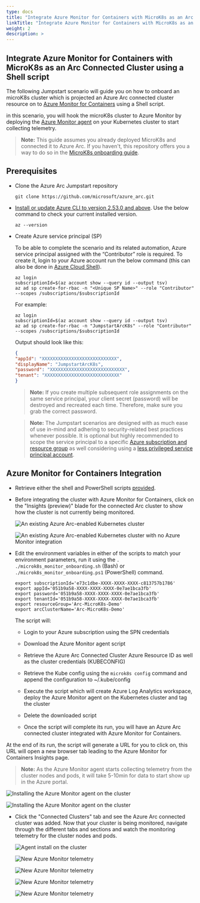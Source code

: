 ```yaml
---
type: docs
title: "Integrate Azure Monitor for Containers with MicroK8s as an Arc Connected Cluster using a Shell script"
linkTitle: "Integrate Azure Monitor for Containers with MicroK8s as an Arc Connected Cluster using a Shell script"
weight: 2
description: >
---
```


## Integrate Azure Monitor for Containers with MicroK8s as an Arc Connected Cluster using a Shell script

The following Jumpstart scenario will guide you on how to onboard an microK8s cluster which is projected an Azure Arc connected cluster resource on to [Azure Monitor for Containers](https://learn.microsoft.com/azure/azure-monitor/insights/container-insights-overview) using a Shell script.

in this scenario, you will hook the microK8s cluster to Azure Monitor by deploying the [Azure Monitor agent](https://learn.microsoft.com/azure/azure-monitor/platform/log-analytics-agent) on your Kubernetes cluster to start collecting telemetry.  

> **Note:** This guide assumes you already deployed MicroK8s and connected it to Azure Arc. If you haven't, this repository offers you a way to do so in the [MicroK8s onboarding guide](/azure_arc_jumpstart/azure_arc_k8s/microk8s/local_microk8s/).

## Prerequisites

* Clone the Azure Arc Jumpstart repository

    ```shell
    git clone https://github.com/microsoft/azure_arc.git
    ```

* [Install or update Azure CLI to version 2.53.0 and above](https://learn.microsoft.com/cli/azure/install-azure-cli?view=azure-cli-latest). Use the below command to check your current installed version.

  ```shell
  az --version
  ```

* Create Azure service principal (SP)

    To be able to complete the scenario and its related automation, Azure service principal assigned with the “Contributor” role is required. To create it, login to your Azure account run the below command (this can also be done in [Azure Cloud Shell](https://shell.azure.com/)).

    ```shell
    az login
    subscriptionId=$(az account show --query id --output tsv)
    az ad sp create-for-rbac -n "<Unique SP Name>" --role "Contributor" --scopes /subscriptions/$subscriptionId
    ```

    For example:

    ```shell
    az login
    subscriptionId=$(az account show --query id --output tsv)
    az ad sp create-for-rbac -n "JumpstartArcK8s" --role "Contributor" --scopes /subscriptions/$subscriptionId
    ```

    Output should look like this:

    ```json
    {
    "appId": "XXXXXXXXXXXXXXXXXXXXXXXXXXXX",
    "displayName": "JumpstartArcK8s",
    "password": "XXXXXXXXXXXXXXXXXXXXXXXXXXXX",
    "tenant": "XXXXXXXXXXXXXXXXXXXXXXXXXXXX"
    }
    ```

    > **Note:** If you create multiple subsequent role assignments on the same service principal, your client secret (password) will be destroyed and recreated each time. Therefore, make sure you grab the correct password.

    > **Note:** The Jumpstart scenarios are designed with as much ease of use in-mind and adhering to security-related best practices whenever possible. It is optional but highly recommended to scope the service principal to a specific [Azure subscription and resource group](https://learn.microsoft.com/cli/azure/ad/sp?view=azure-cli-latest) as well considering using a [less privileged service principal account](https://learn.microsoft.com/azure/role-based-access-control/best-practices).

## Azure Monitor for Containers Integration

* Retrieve either the shell and PowerShell scripts [provided](https://github.com/microsoft/azure_arc/tree/main/azure_arc_k8s_jumpstart/microk8s/azure_monitor).

* Before integrating the cluster with Azure Monitor for Containers, click on the "Insights (preview)" blade for the connected Arc cluster to show how the cluster is not currently being monitored.

    ![An existing Azure Arc-enabled Kubernetes cluster](./01.png)

    ![An existing Azure Arc-enabled Kubernetes cluster with no Azure Monitor integration](./02.png)

* Edit the environment variables in either of the scripts to match your environment parameters, run it using the ```. ./microk8s_monitor_onboarding.sh``` (Bash) or ```./microk8s_monitor_onboarding.ps1``` (PowerShell) command.

    ```shell
    export subscriptionId='e73c1dbe-XXXX-XXXX-XXXX-c813757b1786'
    export appId='051b9a58-XXXX-XXXX-XXXX-0e7ae1bca3fb'
    export password='051b9a58-XXXX-XXXX-XXXX-0e7ae1bca3fb'
    export tenantId='051b9a58-XXXX-XXXX-XXXX-0e7ae1bca3fb'
    export resourceGroup='Arc-MicroK8s-Demo'
    export arcClusterName='Arc-MicroK8s-Demo'
    ```

    The script will:

  * Login to your Azure subscription using the SPN credentials
  * Download the Azure Monitor agent script
  * Retrieve the Azure Arc Connected Cluster Azure Resource ID as well as the cluster credentials (KUBECONFIG)
  * Retrieve the Kube config using the `microk8s config` command and append the configuration to ~/.kube/config
  * Execute the script which will create Azure Log Analytics workspace, deploy the Azure Monitor agent on the Kubernetes cluster and tag the cluster
  * Delete the downloaded script

  * Once the script will complete its run, you will have an Azure Arc connected cluster integrated with Azure Monitor for Containers.
  
At the end of its run, the script will generate a URL for you to click on, this URL will open a new browser tab leading to the Azure Monitor for Containers Insights page.

  > **Note:** As the Azure Monitor agent starts collecting telemetry from the cluster nodes and pods, it will take 5-10min for data to start show up in the Azure portal.

  ![Installing the Azure Monitor agent on the cluster](./03.png)

  ![Installing the Azure Monitor agent on the cluster](./04.png)

* Click the "Connected Clusters" tab and see the Azure Arc connected cluster was added. Now that your cluster is being monitored, navigate through the different tabs and sections and watch the monitoring telemetry for the cluster nodes and pods.  

    ![Agent install on the cluster](./05.png)

    ![New Azure Monitor telemetry](./06.png)

    ![New Azure Monitor telemetry](./07.png)

    ![New Azure Monitor telemetry](./08.png)

    ![New Azure Monitor telemetry](./09.png)
